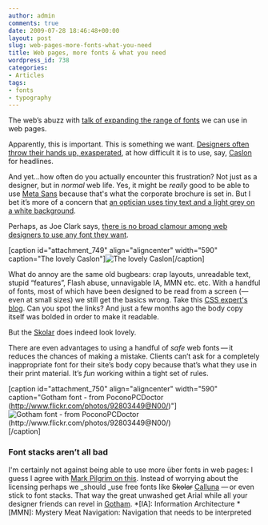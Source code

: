 ```yaml
---
author: admin
comments: true
date: 2009-07-28 18:46:48+00:00
layout: post
slug: web-pages-more-fonts-what-you-need
title: Web pages, more fonts & what you need
wordpress_id: 738
categories:
- Articles
tags:
- fonts
- typography
---
```


The web’s abuzz with [talk of expanding the range of fonts](http://ilovetypography.com/2009/07/20/web-fonts-%E2%80%94-where-are-we/) we can use in web pages.

Apparently, this is important. This is something we want. [Designers often throw their hands up, exasperated](http://unitinteractive.com/blog/2009/04/22/why-is-the-web-great-for-everything-except-fonts/), at how difficult it is to use, say, [Caslon](http://en.wikipedia.org/wiki/Caslon) for headlines.

And yet…how often do you actually encounter this frustration? Not just as a designer, but in _normal_ web life. Yes, it might be _really_ good to be able to use [Meta Sans](http://www.fontshop.com/fonts/downloads/fontfont/ff_meta_serif_sans_ot_complete_suite/) because that's what the corporate brochure is set in. But I bet it’s more of a concern that [an optician uses tiny text and a light grey on a white background](http://www.visionexpress.com/).

Perhaps, as Joe Clark says, [there is no broad clamour among web designers to use any font they want](http://blog.fawny.org/2008/07/22/billhillsite/).

[caption id="attachment_749" align="aligncenter" width="590" caption="The lovely Caslon"]![The lovely Caslon](http://leonpaternoster.com/wp-content/uploads/2009/07/caslon.jpg)[/caption]

What do annoy are the same old bugbears: crap layouts, unreadable text, stupid “features”, Flash abuse, unnavigable IA, MMN etc. etc. With a handful of fonts, most of which have been designed to be read from a screen (—even at small sizes) we still get the basics wrong. Take this [CSS expert's blog](http://forabeautifulweb.com/blog). Can you spot the links? And just a few months ago the body copy itself was bolded in order to make it readable.

But the [Skolar](http://ilovetypography.com/skolar-typeface-by-david-brezina/) does indeed look lovely.

There are even advantages to using a handful of _safe_ web fonts — it reduces the chances of making a mistake. Clients can’t ask for a completely inappropriate font for their site’s body copy because that’s what they use in their print material. It’s _fun_ working within a tight set of rules.

[caption id="attachment_750" align="aligncenter" width="590" caption="Gotham font - from PoconoPCDoctor (http://www.flickr.com/photos/92803449@N00/)"]![Gotham font - from PoconoPCDoctor (http://www.flickr.com/photos/92803449@N00/)](http://leonpaternoster.com/wp-content/uploads/2009/07/gotham.jpg)[/caption]


### Font stacks aren’t all bad


I'm certainly not against being able to use more über fonts in web pages: I guess I agree with [Mark Pilgrim on this](http://diveintomark.org/archives/2009/04/21/fuck-the-foundries). Instead of worrying about the licensing perhaps we _should _use free fonts like <del>Skolar</del> [Calluna](http://new.myfonts.com/fonts/exljbris/calluna/regular/) — or even stick to font stacks. That way the great unwashed get Arial while all your designer friends can revel in [Gotham](http://www.typography.com/fonts/font_overview.php?productLineID=%20%20%20%20100008).
  *[IA]: Information Architecture
  *[MMN]: Mystery Meat Navigation: Navigation that needs to be interpreted

